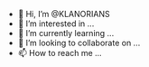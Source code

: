 - 👋 Hi, I’m @KLANORIANS
- 👀 I’m interested in ...
- 🌱 I’m currently learning ...
- 💞️ I’m looking to collaborate on ...
- 📫 How to reach me ...

<!---
KLANORIANS/KLANORIANS is a ✨ special ✨ repository because its `README.md` (this file) appears on your GitHub profile.
You can click the Preview link to take a look at your changes.
--->
